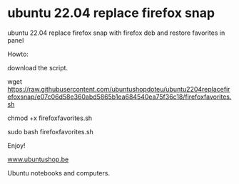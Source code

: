 # ubuntu 22.04 replace firefox snap
ubuntu 22.04 replace firefox snap with firefox deb and restore favorites in panel

Howto:

download the script.

wget https://raw.githubusercontent.com/ubuntushopdoteu/ubuntu2204replacefirefoxsnap/e07c06d58e360abd5865b1ea684540ea75f36c18/firefoxfavorites.sh

chmod +x firefoxfavorites.sh

sudo bash firefoxfavorites.sh





Enjoy!

www.ubuntushop.be

Ubuntu notebooks and computers.


